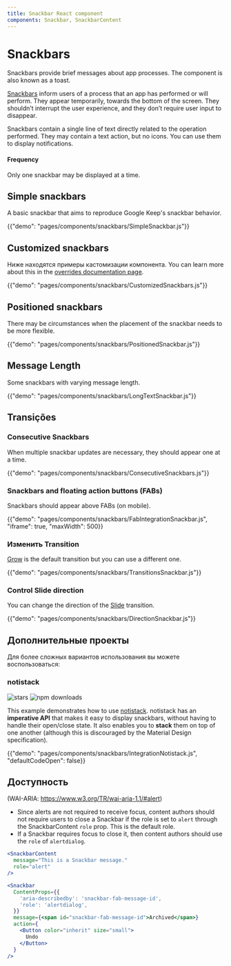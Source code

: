 ```yaml
---
title: Snackbar React component
components: Snackbar, SnackbarContent
---
```


# Snackbars

<p class="description">Snackbars provide brief messages about app processes. The component is also known as a toast.</p>

[Snackbars](https://material.io/design/components/snackbars.html) inform users of a process that an app has performed or will perform. They appear temporarily, towards the bottom of the screen. They shouldn’t interrupt the user experience, and they don’t require user input to disappear.

Snackbars contain a single line of text directly related to the operation performed. They may contain a text action, but no icons. You can use them to display notifications.

#### Frequency

Only one snackbar may be displayed at a time.

## Simple snackbars

A basic snackbar that aims to reproduce Google Keep's snackbar behavior.

{{"demo": "pages/components/snackbars/SimpleSnackbar.js"}}

## Customized snackbars

Ниже находятся примеры кастомизации компонента. You can learn more about this in the [overrides documentation page](/customization/components/).

{{"demo": "pages/components/snackbars/CustomizedSnackbars.js"}}

## Positioned snackbars

There may be circumstances when the placement of the snackbar needs to be more flexible.

{{"demo": "pages/components/snackbars/PositionedSnackbar.js"}}

## Message Length

Some snackbars with varying message length.

{{"demo": "pages/components/snackbars/LongTextSnackbar.js"}}

## Transições

### Consecutive Snackbars

When multiple snackbar updates are necessary, they should appear one at a time.

{{"demo": "pages/components/snackbars/ConsecutiveSnackbars.js"}}

### Snackbars and floating action buttons (FABs)

Snackbars should appear above FABs (on mobile).

{{"demo": "pages/components/snackbars/FabIntegrationSnackbar.js", "iframe": true, "maxWidth": 500}}

### Изменить Transition

[Grow](/components/transitions/#grow) is the default transition but you can use a different one.

{{"demo": "pages/components/snackbars/TransitionsSnackbar.js"}}

### Control Slide direction

You can change the direction of the [Slide](/components/transitions/#slide) transition.

{{"demo": "pages/components/snackbars/DirectionSnackbar.js"}}

## Дополнительные проекты

Для более сложных вариантов использования вы можете воспользоваться:

### notistack

![stars](https://img.shields.io/github/stars/iamhosseindhv/notistack.svg?style=social&label=Stars) ![npm downloads](https://img.shields.io/npm/dm/notistack.svg)

This example demonstrates how to use [notistack](https://github.com/iamhosseindhv/notistack). notistack has an **imperative API** that makes it easy to display snackbars, without having to handle their open/close state. It also enables you to **stack** them on top of one another (although this is discouraged by the Material Design specification).

{{"demo": "pages/components/snackbars/IntegrationNotistack.js", "defaultCodeOpen": false}}

## Доступность

(WAI-ARIA: https://www.w3.org/TR/wai-aria-1.1/#alert)

- Since alerts are not required to receive focus, content authors should not require users to close a Snackbar if the role is set to `alert` through the SnackbarContent `role` prop. This is the default role.
- If a Snackbar requires focus to close it, then content authors should use the `role` of `alertdialog`.

```jsx
<SnackbarContent
  message="This is a Snackbar message."
  role="alert"
/>
```

```jsx
<Snackbar
  ContentProps={{
    'aria-describedby': 'snackbar-fab-message-id',
    'role': 'alertdialog',
  }}
  message={<span id="snackbar-fab-message-id">Archived</span>}
  action={
    <Button color="inherit" size="small">
      Undo
    </Button>
  }
/>
```